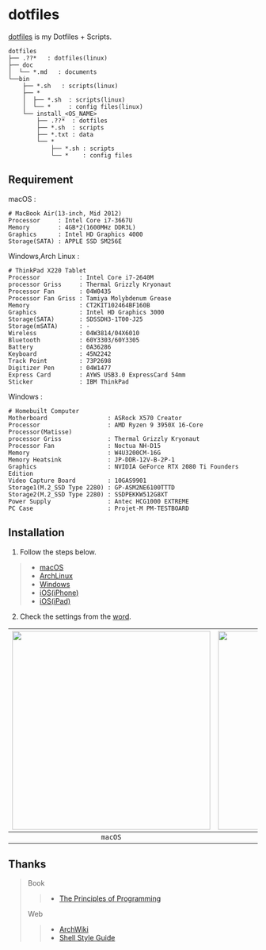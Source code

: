 # dotfiles
[dotfiles](https://ghsable.github.io/dotfiles/) is my Dotfiles + Scripts.

    dotfiles
    ├── .??*   : dotfiles(linux)
    ├── doc
    │  └── *.md   : documents
    └──bin
        ├── *.sh   : scripts(linux)
        ├── *
        │  ├── *.sh  : scripts(linux)
        │  └── *     : config files(linux)
        └── install_<OS_NAME>
            ├── .??*  : dotfiles
            ├── *.sh  : scripts
            ├── *.txt : data
            └── *
                ├── *.sh : scripts
                └── *    : config files

## Requirement
macOS :

    # MacBook Air(13-inch, Mid 2012)
    Processor     : Intel Core i7-3667U 
    Memory        : 4GB*2(1600MHz DDR3L)
    Graphics      : Intel HD Graphics 4000
    Storage(SATA) : APPLE SSD SM256E

Windows,Arch Linux :

    # ThinkPad X220 Tablet
    Processor           : Intel Core i7-2640M
    processor Griss     : Thermal Grizzly Kryonaut
    Processor Fan       : 04W0435
    Processor Fan Griss : Tamiya Molybdenum Grease
    Memory              : CT2KIT102464BF160B
    Graphics            : Intel HD Graphics 3000
    Storage(SATA)       : SDSSDH3-1T00-J25
    Storage(mSATA)      : -
    Wireless            : 04W3814/04X6010
    Bluetooth           : 60Y3303/60Y3305
    Battery             : 0A36286
    Keyboard            : 45N2242
    Track Point         : 73P2698
    Digitizer Pen       : 04W1477
    Express Card        : AYWS USB3.0 ExpressCard 54mm
    Sticker             : IBM ThinkPad

Windows :

    # Homebuilt Computer
    Motherboard                 : ASRock X570 Creator
    Processor                   : AMD Ryzen 9 3950X 16-Core Processor(Matisse)
    processor Griss             : Thermal Grizzly Kryonaut
    Processor Fan               : Noctua NH-D15
    Memory                      : W4U3200CM-16G
    Memory Heatsink             : JP-DDR-12V-B-2P-1
    Graphics                    : NVIDIA GeForce RTX 2080 Ti Founders Edition
    Video Capture Board         : 10GAS9901
    Storage1(M.2_SSD Type 2280) : GP-ASM2NE6100TTTD
    Storage2(M.2_SSD Type 2280) : SSDPEKKW512G8XT
    Power Supply                : Antec HCG1000 EXTREME
    PC Case                     : Projet-M PM-TESTBOARD

## Installation
1. Follow the steps below.
> * [macOS](https://github.com/ghsable/dotfiles/blob/master/bin/install_macos/README.md)
> * [ArchLinux](https://github.com/ghsable/dotfiles/blob/master/bin/install_archlinux/README.md)
> * [Windows](https://github.com/ghsable/dotfiles/blob/master/bin/install_windows/README.md)
> * [iOS(iPhone)](https://github.com/ghsable/dotfiles/blob/master/bin/install_ios/iPhone/README.md)
> * [iOS(iPad)](https://github.com/ghsable/dotfiles/blob/master/bin/install_ios/iPad/README.md)

2. Check the settings from the [word](https://github.com/ghsable/dotfiles/blob/master/bin/install_all/checklist.md).

| <img src="https://raw.githubusercontent.com/ghsable/dotfiles/master/bin/install_macos/README.gif" width="400"> | <img src="https://raw.githubusercontent.com/ghsable/dotfiles/master/bin/install_archlinux/README.gif" width="400"> |
|:---:|:---:|
| `macOS` | `Arch Linux` |

## Thanks
> Book
>> * [The Principles of Programming](http://www.shuwasystem.co.jp/products/7980html/4614.html)
>
> Web
>> * [ArchWiki](https://www.archlinux.jp/)
>> * [Shell Style Guide](https://google.github.io/styleguide/shell.xml)
